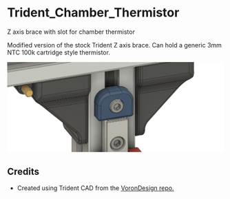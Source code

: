 # Trident_Chamber_Thermistor
 Z axis brace with slot for chamber thermistor

Modified version of the stock Trident Z axis brace. Can hold a generic 3mm NTC 100k cartridge style thermistor.

<img src="Images/CT_preview.png" width="700">

## Credits
- Created using Trident CAD from the <a href="https://github.com/VoronDesign/Voron-Trident"> VoronDesign repo.</a>